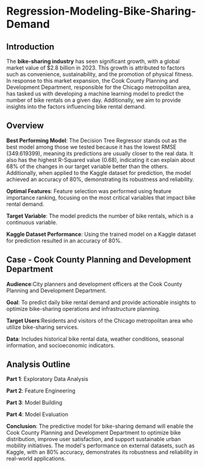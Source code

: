 # Regression-Modeling-Bike-Sharing-Demand

## Introduction

The **bike-sharing industry** has seen significant growth, with a global market value of $2.8 billion in 2023. This growth is attributed to factors such as convenience, sustainability, and the promotion of physical fitness. In response to this market expansion, the Cook County Planning and Development Department, responsible for the Chicago metropolitan area, has tasked us with developing a machine learning model to predict the number of bike rentals on a given day. Additionally, we aim to provide insights into the factors influencing bike rental demand.

## Overview

**Best Performing Model**: 
The Decision Tree Regressor stands out as the best model among those we tested because it has the lowest RMSE (349.619399), meaning its predictions are usually closer to the real data. It also has the highest R-Squared value (0.68), indicating it can explain about 68% of the changes in our target variable better than the others. Additionally, when applied to the Kaggle dataset for prediction, the model achieved an accuracy of 80%, demonstrating its robustness and reliability.

**Optimal Features**: Feature selection was performed using feature importance ranking, focusing on the most critical variables that impact bike rental demand.

**Target Variable**:  The model predicts the number of bike rentals, which is a continuous variable.

**Kaggle Dataset Performance**: Using the trained model on a Kaggle dataset for prediction resulted in an accuracy of 80%.

## Case - Cook County Planning and Development Department

**Audience**:City planners and development officers at the Cook County Planning and Development Department.

**Goal**: To predict daily bike rental demand and provide actionable insights to optimize bike-sharing operations and infrastructure planning.
 
**Target Users**:Residents and visitors of the Chicago metropolitan area who utilize bike-sharing services.
 
**Data**: Includes historical bike rental data, weather conditions, seasonal information, and socioeconomic indicators.
 
## Analysis Outline
**Part 1**: Exploratory Data Analysis

**Part 2**: Feature Engineering

**Part 3**: Model Building

**Part 4**: Model Evaluation

**Conclusion**:
The predictive model for bike-sharing demand will enable the Cook County Planning and Development Department to optimize bike distribution, improve user satisfaction, and support sustainable urban mobility initiatives. The model's performance on external datasets, such as Kaggle, with an 80% accuracy, demonstrates its robustness and reliability in real-world applications.



